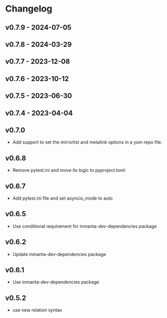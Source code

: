 # Changelog

## v0.7.9 - 2024-07-05


## v0.7.8 - 2024-03-29


## v0.7.7 - 2023-12-08


## v0.7.6 - 2023-10-12


## v0.7.5 - 2023-06-30


## v0.7.4 - 2023-04-04


## v0.7.0
- Add support to set the mirrorlist and metalink options in a yum repo file.

## v0.6.8
- Remove pytest.ini and move its logic to pyproject.toml

## v0.6.7
- Add pytest.ini file and set asyncio_mode to auto

## v0.6.5
- Use conditional requirement for inmanta-dev-dependencies package

## v0.6.2
- Update inmanta-dev-dependencies package

## v0.6.1
-  Use inmanta-dev-dependencies package

## v0.5.2
- use new relation syntax
